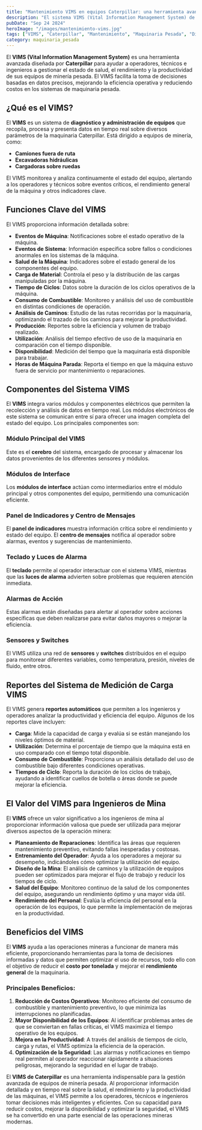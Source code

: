 ```yaml
---
title: "Mantenimiento VIMS en equipos Caterpillar: una herramienta avanzada para la gestión y diagnóstico"
description: "El sistema VIMS (Vital Information Management System) de Caterpillar ofrece una solución avanzada para monitorear y optimizar el rendimiento, la productividad y la salud de equipos de minería pesada"
pubDate: "Sep 24 2024"
heroImage: "/images/mantenimiento-vims.jpg"
tags: ["VIMS", "Caterpillar", "Mantenimiento", "Maquinaria Pesada", "Diagnóstico"]
category: maquinaria_pesada
---
```


El **VIMS (Vital Information Management System)** es una herramienta avanzada diseñada por **Caterpillar** para ayudar a operadores, técnicos e ingenieros a gestionar el estado de salud, el rendimiento y la productividad de sus equipos de minería pesada. El VIMS facilita la toma de decisiones basadas en datos precisos, mejorando la eficiencia operativa y reduciendo costos en los sistemas de maquinaria pesada.

## ¿Qué es el VIMS?

El **VIMS** es un sistema de **diagnóstico y administración de equipos** que recopila, procesa y presenta datos en tiempo real sobre diversos parámetros de la maquinaria Caterpillar. Está dirigido a equipos de minería, como:

- **Camiones fuera de ruta**
- **Excavadoras hidráulicas**
- **Cargadoras sobre ruedas**

El VIMS monitorea y analiza continuamente el estado del equipo, alertando a los operadores y técnicos sobre eventos críticos, el rendimiento general de la máquina y otros indicadores clave.

## Funciones Clave del VIMS

El VIMS proporciona información detallada sobre:

- **Eventos de Máquina**: Notificaciones sobre el estado operativo de la máquina.
- **Eventos de Sistema**: Información específica sobre fallos o condiciones anormales en los sistemas de la máquina.
- **Salud de la Máquina**: Indicadores sobre el estado general de los componentes del equipo.
- **Carga de Material**: Controla el peso y la distribución de las cargas manipuladas por la máquina.
- **Tiempo de Ciclos**: Datos sobre la duración de los ciclos operativos de la máquina.
- **Consumo de Combustible**: Monitoreo y análisis del uso de combustible en distintas condiciones de operación.
- **Análisis de Caminos**: Estudio de las rutas recorridas por la maquinaria, optimizando el trazado de los caminos para mejorar la productividad.
- **Producción**: Reportes sobre la eficiencia y volumen de trabajo realizado.
- **Utilización**: Análisis del tiempo efectivo de uso de la maquinaria en comparación con el tiempo disponible.
- **Disponibilidad**: Medición del tiempo que la maquinaria está disponible para trabajar.
- **Horas de Máquina Parada**: Reporta el tiempo en que la máquina estuvo fuera de servicio por mantenimiento o reparaciones.

## Componentes del Sistema VIMS

El **VIMS** integra varios módulos y componentes eléctricos que permiten la recolección y análisis de datos en tiempo real. Los módulos electrónicos de este sistema se comunican entre sí para ofrecer una imagen completa del estado del equipo. Los principales componentes son:

### Módulo Principal del VIMS
Este es el **cerebro** del sistema, encargado de procesar y almacenar los datos provenientes de los diferentes sensores y módulos.

### Módulos de Interface
Los **módulos de interface** actúan como intermediarios entre el módulo principal y otros componentes del equipo, permitiendo una comunicación eficiente.

### Panel de Indicadores y Centro de Mensajes
El **panel de indicadores** muestra información crítica sobre el rendimiento y estado del equipo. El **centro de mensajes** notifica al operador sobre alarmas, eventos y sugerencias de mantenimiento.

### Teclado y Luces de Alarma
El **teclado** permite al operador interactuar con el sistema VIMS, mientras que las **luces de alarma** advierten sobre problemas que requieren atención inmediata.

### Alarmas de Acción
Estas alarmas están diseñadas para alertar al operador sobre acciones específicas que deben realizarse para evitar daños mayores o mejorar la eficiencia.

### Sensores y Switches
El VIMS utiliza una red de **sensores** y **switches** distribuidos en el equipo para monitorear diferentes variables, como temperatura, presión, niveles de fluido, entre otros.

## Reportes del Sistema de Medición de Carga VIMS

El VIMS genera **reportes automáticos** que permiten a los ingenieros y operadores analizar la productividad y eficiencia del equipo. Algunos de los reportes clave incluyen:

- **Carga**: Mide la capacidad de carga y evalúa si se están manejando los niveles óptimos de material.
- **Utilización**: Determina el porcentaje de tiempo que la máquina está en uso comparado con el tiempo total disponible.
- **Consumo de Combustible**: Proporciona un análisis detallado del uso de combustible bajo diferentes condiciones operativas.
- **Tiempos de Ciclo**: Reporta la duración de los ciclos de trabajo, ayudando a identificar cuellos de botella o áreas donde se puede mejorar la eficiencia.

## El Valor del VIMS para Ingenieros de Mina

El **VIMS** ofrece un valor significativo a los ingenieros de mina al proporcionar información valiosa que puede ser utilizada para mejorar diversos aspectos de la operación minera:

- **Planeamiento de Reparaciones**: Identifica las áreas que requieren mantenimiento preventivo, evitando fallas inesperadas y costosas.
- **Entrenamiento del Operador**: Ayuda a los operadores a mejorar su desempeño, indicándoles cómo optimizar la utilización del equipo.
- **Diseño de la Mina**: El análisis de caminos y la utilización de equipos pueden ser optimizados para mejorar el flujo de trabajo y reducir los tiempos de ciclo.
- **Salud del Equipo**: Monitoreo continuo de la salud de los componentes del equipo, asegurando un rendimiento óptimo y una mayor vida útil.
- **Rendimiento del Personal**: Evalúa la eficiencia del personal en la operación de los equipos, lo que permite la implementación de mejoras en la productividad.

## Beneficios del VIMS

El **VIMS** ayuda a las operaciones mineras a funcionar de manera más eficiente, proporcionando herramientas para la toma de decisiones informadas y datos que permiten optimizar el uso de recursos, todo ello con el objetivo de reducir el **costo por tonelada** y mejorar el **rendimiento general** de la maquinaria.

### Principales Beneficios:

1. **Reducción de Costos Operativos**: Monitoreo eficiente del consumo de combustible y mantenimiento preventivo, lo que minimiza las interrupciones no planificadas.
2. **Mayor Disponibilidad de los Equipos**: Al identificar problemas antes de que se conviertan en fallas críticas, el VIMS maximiza el tiempo operativo de los equipos.
3. **Mejora en la Productividad**: A través del análisis de tiempos de ciclo, carga y rutas, el VIMS optimiza la eficiencia de la operación.
4. **Optimización de la Seguridad**: Las alarmas y notificaciones en tiempo real permiten al operador reaccionar rápidamente a situaciones peligrosas, mejorando la seguridad en el lugar de trabajo.

El **VIMS de Caterpillar** es una herramienta indispensable para la gestión avanzada de equipos de minería pesada. Al proporcionar información detallada y en tiempo real sobre la salud, el rendimiento y la productividad de las máquinas, el VIMS permite a los operadores, técnicos e ingenieros tomar decisiones más inteligentes y eficientes. Con su capacidad para reducir costos, mejorar la disponibilidad y optimizar la seguridad, el VIMS se ha convertido en una parte esencial de las operaciones mineras modernas.
